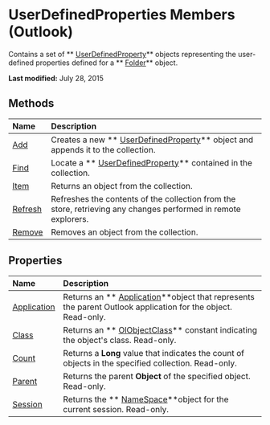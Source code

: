 
# UserDefinedProperties Members (Outlook)
Contains a set of  ** [UserDefinedProperty](aebe38db-0ff9-79d2-b5a7-751fea7c97f3.md)** objects representing the user-defined properties defined for a ** [Folder](3cf6cda8-6d70-666e-2643-9d9c5b9cacfc.md)** object.

 **Last modified:** July 28, 2015


## Methods



|**Name**|**Description**|
|:-----|:-----|
| [Add](e033b27e-101d-4ef8-ed84-790fd9e6107a.md)|Creates a new  ** [UserDefinedProperty](aebe38db-0ff9-79d2-b5a7-751fea7c97f3.md)** object and appends it to the collection.|
| [Find](1f4ddf1f-b36d-e852-17ff-700708893a30.md)|Locate a  ** [UserDefinedProperty](aebe38db-0ff9-79d2-b5a7-751fea7c97f3.md)** contained in the collection.|
| [Item](45f5ec00-00c6-2e90-68bc-6bcab79cada6.md)|Returns an object from the collection.|
| [Refresh](d8db8703-b1e4-4b1f-cdbe-099996830c26.md)|Refreshes the contents of the collection from the store, retrieving any changes performed in remote explorers.|
| [Remove](69bfb78a-0add-2c28-99e5-50a6686c7790.md)|Removes an object from the collection.|

## Properties



|**Name**|**Description**|
|:-----|:-----|
| [Application](a2af00fd-231b-3d85-3d77-b59005c63cd8.md)|Returns an  ** [Application](797003e7-ecd1-eccb-eaaf-32d6ddde8348.md)**object that represents the parent Outlook application for the object. Read-only.|
| [Class](0d7e8d7c-3bd6-044a-562b-e29399cc8f0d.md)|Returns an  ** [OlObjectClass](33d724b3-df3c-2a7f-a80f-93b66d96f588.md)** constant indicating the object's class. Read-only.|
| [Count](675c5b77-75cc-05ca-ae78-a7c8154ca5dd.md)|Returns a  **Long** value that indicates the count of objects in the specified collection. Read-only.|
| [Parent](d7aa3b12-2d4a-f23f-dd59-177ab490de16.md)|Returns the parent  **Object** of the specified object. Read-only.|
| [Session](7fb72c53-bb2e-5c27-61e6-a7ac79726647.md)|Returns the  ** [NameSpace](f0dcaa19-07f5-5d42-a3bf-2e42b7885644.md)**object for the current session. Read-only.|
